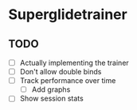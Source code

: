 # Superglidetrainer

## TODO

- [ ] Actually implementing the trainer
- [ ] Don't allow double binds
- [ ] Track performance over time 
  - [ ] Add graphs
- [ ] Show session stats
